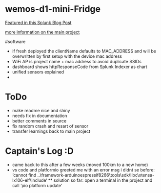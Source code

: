 # wemos-d1-mini-Fridge
 
[Featured in this Splunk Blog Post](https://www.splunk.com/de_de/blog/tips-and-tricks/leuchtet-im-kuehlschrank-eigentlich-licht.html) 

[more information on the main project](https://github.com/SebastianWalker/ESP8266-12F-Splunk-HEC)

#software
* if fresh deployed the clientName defaults to MAC_ADDRESS and will be overwritten by first setup with the device mac address
* WiFi AP is project name + mac address to avoid duplicate SSIDs
* dashboard shows httpResponseCode from Splunk Indexer as chart
* unified sensors explained
* 

# ToDo
* make readme nice and shiny
* needs fix in documentation
* better comments in source
* fix random crash and resart of sensor
* transfer learnings back to main project

# Captain's Log :D
* came back to this after a few weeks (moved 100km to a new home)
* vs code and platformio greeted me with an error msg i didnt se before: ‘cannot find ..\framework-arduinoespressif8266\tools\sdk\libc\xtensa-lx106-elf\include‘
** solution so far: open a terminal in the project and call ‘pio platform update‘